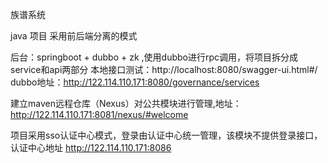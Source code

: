 族谱系统

java 项目 采用前后端分离的模式

后台：springboot + dubbo + zk ,使用dubbo进行rpc调用，将项目拆分成service和api两部分
本地接口测试：http://localhost:8080/swagger-ui.html#/
dubbo地址：http://122.114.110.171:8080/governance/services

建立maven远程仓库（Nexus）对公共模块进行管理,地址：http://122.114.110.171:8081/nexus/#welcome

项目采用sso认证中心模式，登录由认证中心统一管理，该模块不提供登录接口，认证中心地址 http://122.114.110.171:8086
